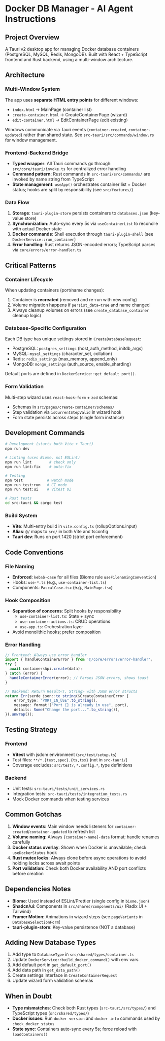 # Docker DB Manager - AI Agent Instructions

## Project Overview
A Tauri v2 desktop app for managing Docker database containers (PostgreSQL, MySQL, Redis, MongoDB). Built with React + TypeScript frontend and Rust backend, using a multi-window architecture.

## Architecture

### Multi-Window System
The app uses **separate HTML entry points** for different windows:
- `index.html` → MainPage (container list)
- `create-container.html` → CreateContainerPage (wizard)
- `edit-container.html` → EditContainerPage (edit existing)

Windows communicate via Tauri events (`container-created`, `container-updated`) rather than shared state. See `src-tauri/src/commands/window.rs` for window management.

### Frontend-Backend Bridge
- **Typed wrapper**: All Tauri commands go through `src/core/tauri/invoke.ts` for centralized error handling
- **Command pattern**: Rust commands in `src-tauri/src/commands/` are invoked by name string from TypeScript
- **State management**: `useApp()` orchestrates container list + Docker status; hooks are split by responsibility (see `src/features/`)

### Data Flow
1. **Storage**: `tauri-plugin-store` persists containers to `databases.json` (key-value store)
2. **Synchronization**: Auto-sync every 5s via `useContainerList` to reconcile with actual Docker state
3. **Docker commands**: Shell execution through `tauri-plugin-shell` (see `DockerService::run_container`)
4. **Error handling**: Rust returns JSON-encoded errors; TypeScript parses via `core/errors/error-handler.ts`

## Critical Patterns

### Container Lifecycle
When updating containers (port/name changes):
1. Container is **recreated** (removed and re-run with new config)
2. Volume migration happens if `persist_data=true` and name changed
3. Always cleanup volumes on errors (see `create_database_container` cleanup logic)

### Database-Specific Configuration
Each DB type has unique settings stored in `CreateDatabaseRequest`:
- PostgreSQL: `postgres_settings` (host_auth_method, initdb_args)
- MySQL: `mysql_settings` (character_set, collation)
- Redis: `redis_settings` (max_memory, append_only)
- MongoDB: `mongo_settings` (auth_source, enable_sharding)

Default ports are defined in `DockerService::get_default_port()`.

### Form Validation
Multi-step wizard uses `react-hook-form` + `zod` schemas:
- Schemas in `src/pages/create-container/schemas/`
- Step validation via `isCurrentStepValid` in wizard hook
- Form state persists across steps (single form instance)

## Development Commands

```bash
# Development (starts both Vite + Tauri)
npm run dev

# Linting (uses Biome, not ESLint)
npm run lint        # check only
npm run lint:fix    # auto-fix

# Testing
npm test           # watch mode
npm run test:run   # CI mode
npm run test:ui    # Vitest UI

# Rust tests
cd src-tauri && cargo test
```

### Build System
- **Vite**: Multi-entry build in `vite.config.ts` (rollupOptions.input)
- **Alias**: `@/` maps to `src/` in both Vite and tsconfig
- **Tauri dev**: Runs on port 1420 (strict port enforcement)

## Code Conventions

### File Naming
- **Enforced**: `kebab-case` for all files (Biome rule `useFilenamingConvention`)
- Hooks: `use-*.ts` (e.g., `use-container-list.ts`)
- Components: `PascalCase.tsx` (e.g., `MainPage.tsx`)

### Hook Composition
- **Separation of concerns**: Split hooks by responsibility
  - `use-container-list.ts`: State + sync
  - `use-container-actions.ts`: CRUD operations
  - `use-app.ts`: Orchestration layer
- Avoid monolithic hooks; prefer composition

### Error Handling
```typescript
// Frontend: Always use error handler
import { handleContainerError } from '@/core/errors/error-handler';
try {
  await containersApi.create(data);
} catch (error) {
  handleContainerError(error); // Parses JSON errors, shows toast
}

// Backend: Return Result<T, String> with JSON error structs
return Err(serde_json::to_string(&CreateContainerError {
    error_type: "PORT_IN_USE".to_string(),
    message: format!("Port {} is already in use", port),
    details: Some("Change the port...".to_string()),
}).unwrap());
```

## Testing Strategy

### Frontend
- **Vitest** with jsdom environment (`src/test/setup.ts`)
- Test files: `**/*.{test,spec}.{ts,tsx}` (not in `src-tauri/`)
- Coverage excludes: `src/test/`, `*.config.*`, type definitions

### Backend
- Unit tests: `src-tauri/tests/unit_services.rs`
- Integration tests: `src-tauri/tests/integration_tests.rs`
- Mock Docker commands when testing services

## Common Gotchas

1. **Window events**: Main window needs listeners for `container-created`/`container-updated` to refresh list
2. **Volume naming**: Always `{container-name}-data` format; handle renames carefully
3. **Docker status overlay**: Shown when Docker is unavailable; check `useDockerStatus` hook
4. **Rust mutex locks**: Always clone before async operations to avoid holding locks across await points
5. **Port validation**: Check both Docker availability AND port conflicts before creation

## Dependencies Notes

- **Biome**: Used instead of ESLint/Prettier (single config in `biome.json`)
- **Shadcn/ui**: Components in `src/shared/components/ui/` (Radix UI + Tailwind)
- **Framer Motion**: Animations in wizard steps (see `pageVariants` in `DatabaseSelectionForm`)
- **tauri-plugin-store**: Key-value persistence (NOT a database)

## Adding New Database Types

1. Add type to `DatabaseType` in `src/shared/types/container.ts`
2. Update `DockerService::build_docker_command()` with env vars
3. Add default port in `get_default_port()`
4. Add data path in `get_data_path()`
5. Create settings interface in `CreateContainerRequest`
6. Update wizard form validation schemas

## When in Doubt

- **Type mismatches**: Check both Rust types (`src-tauri/src/types/`) and TypeScript types (`src/shared/types/`)
- **Docker issues**: Run `docker version` and `docker info` commands used by `check_docker_status`
- **State sync**: Containers auto-sync every 5s; force reload with `loadContainers()`
